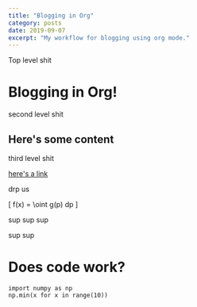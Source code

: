 ```yaml
---
title: "Blogging in Org"
category: posts
date: 2019-09-07
excerpt: "My workflow for blogging using org mode."
---
```


Top level shit


# Blogging in Org!

second level shit


## Here's some content

third level shit

[here's a link](http:www.google.com)

drp
us

\[ f(x) = \oint g(p) dp \]

sup sup sup

sup sup


# Does code work?

    import numpy as np
    np.min(x for x in range(10))  

